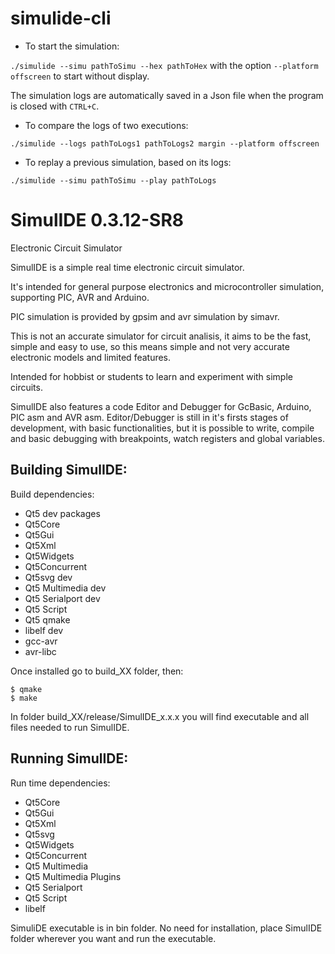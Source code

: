 # simulide-cli

* To start the simulation:

`./simulide --simu pathToSimu --hex pathToHex` with the option `--platform offscreen` to start without display.

The simulation logs are automatically saved in a Json file when the program is closed with `CTRL+C`.

* To compare the logs of two executions:

```./simulide --logs pathToLogs1 pathToLogs2 margin --platform offscreen```

* To replay a previous simulation, based on its logs: 

```./simulide --simu pathToSimu --play pathToLogs```


# SimulIDE 0.3.12-SR8

Electronic Circuit Simulator


SimulIDE is a simple real time electronic circuit simulator.

It's intended for general purpose electronics and microcontroller simulation, supporting PIC, AVR and Arduino.

PIC simulation is provided by gpsim and avr simulation by simavr.

This is not an accurate simulator for circuit analisis, it aims to be the fast, simple and easy to use, so this means simple and not very accurate electronic models and limited features.

Intended for hobbist or students to learn and experiment with simple circuits.


SimulIDE also features a code Editor and Debugger for GcBasic, Arduino, PIC asm and AVR asm.
Editor/Debugger is still in it's firsts stages of development, with basic functionalities, but it is possible to write, compile and basic debugging with breakpoints, watch registers and global variables.


## Building SimulIDE:

Build dependencies:

 - Qt5 dev packages
 - Qt5Core
 - Qt5Gui
 - Qt5Xml
 - Qt5Widgets
 - Qt5Concurrent
 - Qt5svg dev
 - Qt5 Multimedia dev
 - Qt5 Serialport dev
 - Qt5 Script
 - Qt5 qmake
 - libelf dev
 - gcc-avr
 - avr-libc

 
Once installed go to build_XX folder, then:

```
$ qmake
$ make
```

In folder build_XX/release/SimulIDE_x.x.x you will find executable and all files needed to run SimulIDE.



## Running SimulIDE:

Run time dependencies:

 - Qt5Core
 - Qt5Gui
 - Qt5Xml
 - Qt5svg
 - Qt5Widgets
 - Qt5Concurrent
 - Qt5 Multimedia
 - Qt5 Multimedia Plugins
 - Qt5 Serialport
 - Qt5 Script
 - libelf


SimuliDE executable is in bin folder.
No need for installation, place SimulIDE folder wherever you want and run the executable.

